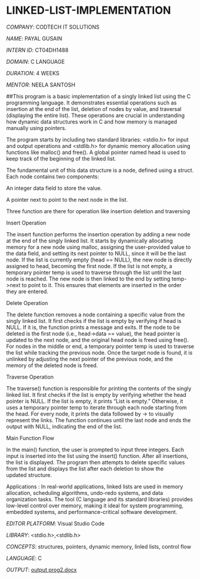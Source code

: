 # LINKED-LIST-IMPLEMENTATION

*COMPANY*: CODTECH IT SOLUTIONS

*NAME*: PAYAL GUSAIN

*INTERN ID*: CT04DH1488

*DOMAIN*: C LANGUAGE

*DURATION*: 4 WEEKS

*MENTOR*: NEELA SANTOSH

##This program is a basic implementation of a singly linked list using the C programming language. It demonstrates essential operations such as insertion at the end of the list, deletion of nodes by value, and traversal (displaying the entire list). These operations are crucial in understanding how dynamic data structures work in C and how memory is managed manually using pointers.

The program starts by including two standard libraries: <stdio.h> for input and output operations and <stdlib.h> for dynamic memory allocation using functions like malloc() and free(). A global pointer named head is used to keep track of the beginning of the linked list.

The fundamental unit of this data structure is a node, defined using a struct. Each node contains two components:

An integer data field to store the value.

A pointer next to point to the next node in the list.

Three function are there for operation like insertion deletion and traversing

Insert Operation

The insert function performs the insertion operation by adding a new node at the end of the singly linked list. It starts by dynamically allocating memory for a new node using malloc, assigning the user-provided value to the data field, and setting its next pointer to NULL, since it will be the last node. If the list is currently empty (head == NULL), the new node is directly assigned to head, becoming the first node. If the list is not empty, a temporary pointer temp is used to traverse through the list until the last node is reached. The new node is then linked to the end by setting temp->next to point to it. This ensures that elements are inserted in the order they are entered.

Delete Operation

The delete function removes a node containing a specific value from the singly linked list. It first checks if the list is empty by verifying if head is NULL. If it is, the function prints a message and exits. If the node to be deleted is the first node (i.e., head->data == value), the head pointer is updated to the next node, and the original head node is freed using free(). For nodes in the middle or end, a temporary pointer temp is used to traverse the list while tracking the previous node. Once the target node is found, it is unlinked by adjusting the next pointer of the previous node, and the memory of the deleted node is freed.

Traverse Operation

The traverse() function is responsible for printing the contents of the singly linked list. It first checks if the list is empty by verifying whether the head pointer is NULL. If the list is empty, it prints “List is empty.” Otherwise, it uses a temporary pointer temp to iterate through each node starting from the head. For every node, it prints the data followed by -> to visually represent the links. The function continues until the last node and ends the output with NULL, indicating the end of the list.

Main Function Flow

In the main() function, the user is prompted to input three integers. Each input is inserted into the list using the insert() function. After all insertions, the list is displayed. The program then attempts to delete specific values from the list and displays the list after each deletion to show the updated structure.

Applications : In real-world applications, linked lists are used in memory allocation, scheduling algorithms, undo-redo systems, and data organization tasks. The tool (C language and its standard libraries) provides low-level control over memory, making it ideal for system programming, embedded systems, and performance-critical software development.

*EDITOR PLATFORM*: Visual Studio Code

*LIBRARY*: <stdio.h>,<stdlib.h>

*CONCEPTS*: structures, pointers, dynamic memory, linled lists, control flow

*LANGUAGE*: C

*OUTPUT*: [output prog2.docx](https://github.com/user-attachments/files/21484669/output.prog2.docx)

